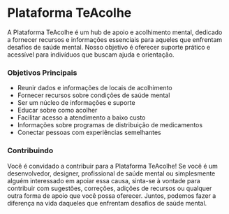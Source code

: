 # Plataforma TeAcolhe

A Plataforma TeAcolhe é um hub de apoio e acolhimento mental, dedicado a fornecer recursos e informações essenciais para aqueles que enfrentam desafios de saúde mental. Nosso objetivo é oferecer suporte prático e acessível para indivíduos que buscam ajuda e orientação.

### Objetivos Principais

- Reunir dados e informações de locais de acolhimento
- Fornecer recursos sobre condições de saúde mental
- Ser um núcleo de informações e suporte
- Educar sobre como acolher
- Facilitar acesso a atendimento a baixo custo
- Informações sobre programas de distribuição de medicamentos
- Conectar pessoas com experiências semelhantes

### Contribuindo

Você é convidado a contribuir para a Plataforma TeAcolhe! Se você é um desenvolvedor, designer, profissional de saúde mental ou simplesmente alguém interessado em apoiar essa causa, sinta-se à vontade para contribuir com sugestões, correções, adições de recursos ou qualquer outra forma de apoio que você possa oferecer. Juntos, podemos fazer a diferença na vida daqueles que enfrentam desafios de saúde mental.
